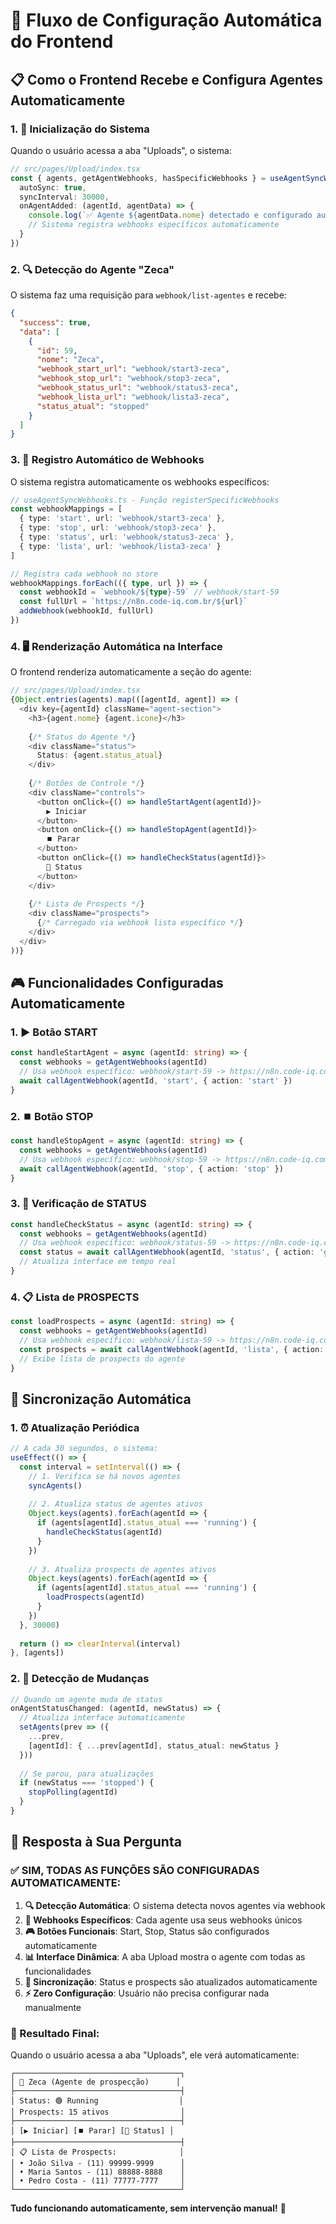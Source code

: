 # 🔄 Fluxo de Configuração Automática do Frontend

## 📋 Como o Frontend Recebe e Configura Agentes Automaticamente

### **1. 🚀 Inicialização do Sistema**

Quando o usuário acessa a aba "Uploads", o sistema:

```typescript
// src/pages/Upload/index.tsx
const { agents, getAgentWebhooks, hasSpecificWebhooks } = useAgentSyncWebhooks({
  autoSync: true,
  syncInterval: 30000,
  onAgentAdded: (agentId, agentData) => {
    console.log(`✅ Agente ${agentData.nome} detectado e configurado automaticamente`)
    // Sistema registra webhooks específicos automaticamente
  }
})
```

### **2. 🔍 Detecção do Agente "Zeca"**

O sistema faz uma requisição para `webhook/list-agentes` e recebe:

```json
{
  "success": true,
  "data": [
    {
      "id": 59,
      "nome": "Zeca",
      "webhook_start_url": "webhook/start3-zeca",
      "webhook_stop_url": "webhook/stop3-zeca", 
      "webhook_status_url": "webhook/status3-zeca",
      "webhook_lista_url": "webhook/lista3-zeca",
      "status_atual": "stopped"
    }
  ]
}
```

### **3. 🎯 Registro Automático de Webhooks**

O sistema registra automaticamente os webhooks específicos:

```typescript
// useAgentSyncWebhooks.ts - Função registerSpecificWebhooks
const webhookMappings = [
  { type: 'start', url: 'webhook/start3-zeca' },
  { type: 'stop', url: 'webhook/stop3-zeca' },
  { type: 'status', url: 'webhook/status3-zeca' },
  { type: 'lista', url: 'webhook/lista3-zeca' }
]

// Registra cada webhook no store
webhookMappings.forEach(({ type, url }) => {
  const webhookId = `webhook/${type}-59` // webhook/start-59
  const fullUrl = `https://n8n.code-iq.com.br/${url}`
  addWebhook(webhookId, fullUrl)
})
```

### **4. 🖥️ Renderização Automática na Interface**

O frontend renderiza automaticamente a seção do agente:

```typescript
// src/pages/Upload/index.tsx
{Object.entries(agents).map(([agentId, agent]) => (
  <div key={agentId} className="agent-section">
    <h3>{agent.nome} {agent.icone}</h3>
    
    {/* Status do Agente */}
    <div className="status">
      Status: {agent.status_atual}
    </div>
    
    {/* Botões de Controle */}
    <div className="controls">
      <button onClick={() => handleStartAgent(agentId)}>
        ▶️ Iniciar
      </button>
      <button onClick={() => handleStopAgent(agentId)}>
        ⏹️ Parar
      </button>
      <button onClick={() => handleCheckStatus(agentId)}>
        🔄 Status
      </button>
    </div>
    
    {/* Lista de Prospects */}
    <div className="prospects">
      {/* Carregado via webhook lista específico */}
    </div>
  </div>
))}
```

## 🎮 Funcionalidades Configuradas Automaticamente

### **1. ▶️ Botão START**
```typescript
const handleStartAgent = async (agentId: string) => {
  const webhooks = getAgentWebhooks(agentId)
  // Usa webhook específico: webhook/start-59 -> https://n8n.code-iq.com.br/webhook/start3-zeca
  await callAgentWebhook(agentId, 'start', { action: 'start' })
}
```

### **2. ⏹️ Botão STOP**
```typescript
const handleStopAgent = async (agentId: string) => {
  const webhooks = getAgentWebhooks(agentId)
  // Usa webhook específico: webhook/stop-59 -> https://n8n.code-iq.com.br/webhook/stop3-zeca
  await callAgentWebhook(agentId, 'stop', { action: 'stop' })
}
```

### **3. 🔄 Verificação de STATUS**
```typescript
const handleCheckStatus = async (agentId: string) => {
  const webhooks = getAgentWebhooks(agentId)
  // Usa webhook específico: webhook/status-59 -> https://n8n.code-iq.com.br/webhook/status3-zeca
  const status = await callAgentWebhook(agentId, 'status', { action: 'get_status' })
  // Atualiza interface em tempo real
}
```

### **4. 📋 Lista de PROSPECTS**
```typescript
const loadProspects = async (agentId: string) => {
  const webhooks = getAgentWebhooks(agentId)
  // Usa webhook específico: webhook/lista-59 -> https://n8n.code-iq.com.br/webhook/lista3-zeca
  const prospects = await callAgentWebhook(agentId, 'lista', { action: 'get_prospects' })
  // Exibe lista de prospects do agente
}
```

## 🔄 Sincronização Automática

### **1. ⏰ Atualização Periódica**
```typescript
// A cada 30 segundos, o sistema:
useEffect(() => {
  const interval = setInterval(() => {
    // 1. Verifica se há novos agentes
    syncAgents()
    
    // 2. Atualiza status de agentes ativos
    Object.keys(agents).forEach(agentId => {
      if (agents[agentId].status_atual === 'running') {
        handleCheckStatus(agentId)
      }
    })
    
    // 3. Atualiza prospects de agentes ativos
    Object.keys(agents).forEach(agentId => {
      if (agents[agentId].status_atual === 'running') {
        loadProspects(agentId)
      }
    })
  }, 30000)
  
  return () => clearInterval(interval)
}, [agents])
```

### **2. 🔄 Detecção de Mudanças**
```typescript
// Quando um agente muda de status
onAgentStatusChanged: (agentId, newStatus) => {
  // Atualiza interface automaticamente
  setAgents(prev => ({
    ...prev,
    [agentId]: { ...prev[agentId], status_atual: newStatus }
  }))
  
  // Se parou, para atualizações
  if (newStatus === 'stopped') {
    stopPolling(agentId)
  }
}
```

## 🎯 Resposta à Sua Pergunta

### **✅ SIM, TODAS AS FUNÇÕES SÃO CONFIGURADAS AUTOMATICAMENTE:**

1. **🔍 Detecção Automática**: O sistema detecta novos agentes via webhook
2. **🔗 Webhooks Específicos**: Cada agente usa seus webhooks únicos
3. **🎮 Botões Funcionais**: Start, Stop, Status são configurados automaticamente
4. **📊 Interface Dinâmica**: A aba Upload mostra o agente com todas as funcionalidades
5. **🔄 Sincronização**: Status e prospects são atualizados automaticamente
6. **⚡ Zero Configuração**: Usuário não precisa configurar nada manualmente

### **🎉 Resultado Final:**

Quando o usuário acessa a aba "Uploads", ele verá automaticamente:

```
┌─────────────────────────────────────┐
│ 🤖 Zeca (Agente de prospecção)      │
├─────────────────────────────────────┤
│ Status: 🟢 Running                  │
│ Prospects: 15 ativos                │
├─────────────────────────────────────┤
│ [▶️ Iniciar] [⏹️ Parar] [🔄 Status] │
├─────────────────────────────────────┤
│ 📋 Lista de Prospects:              │
│ • João Silva - (11) 99999-9999      │
│ • Maria Santos - (11) 88888-8888    │
│ • Pedro Costa - (11) 77777-7777     │
└─────────────────────────────────────┘
```

**Tudo funcionando automaticamente, sem intervenção manual!** 🚀
